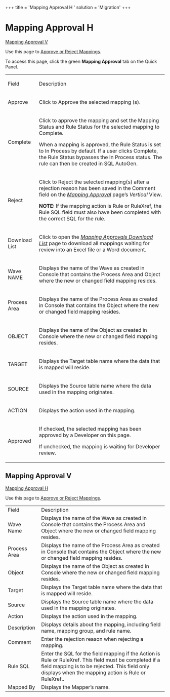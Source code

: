 +++
title = 'Mapping Approval H <span id="top"></span>'
solution = 'Migration'
+++

# Mapping Approval H <span id="top"></span>

[Mapping Approval V](#MappingV)

<div class="use">

Use this page to [Approve or Reject
Mappings](../Use_Cases/Approve_or_Reject_Mappings.htm).

</div>

To access this page, click the green
<span style="font-weight: bold;">Mapping Approval</span> tab on the
Quick Panel.

<table>
<tbody>
<tr class="odd">
<td><p>Field</p></td>
<td><p>Description</p></td>
</tr>
<tr class="even">
<td><p>Approve</p></td>
<td><p>Click to Approve the selected mapping (s).</p></td>
</tr>
<tr class="odd">
<td><p>Complete</p></td>
<td><p>Click to approve the mapping and set the Mapping Status and Rule Status for the selected mapping to Complete.</p>
<p>When a mapping is approved, the Rule Status is set to In Process by default. If a user clicks Complete, the Rule Status bypasses the In Process status. The rule can then be created in SQL AutoGen.</p></td>
</tr>
<tr class="even">
<td><p>Reject</p></td>
<td><p>Click to Reject the selected mapping(s) after a rejection reason has been saved in the Comment field on the <em><a href="#">Mapping Approval</a></em> page’s <em>Vertical</em> View.</p>
<p><strong>NOTE:</strong> If the mapping action is Rule or RuleXref, the Rule SQL field must also have been completed with the correct SQL for the rule.</p></td>
</tr>
<tr class="odd">
<td><p>Download List</p></td>
<td><p>Click to open the <span style="font-style: italic;"><a href="Mapping_Approvals_Download_List.htm">Mapping Approvals Download List</a></span> page to download all mappings waiting for review into an Excel file or a Word document.</p></td>
</tr>
<tr class="even">
<td><p>Wave NAME</p></td>
<td><p>Displays the name of the Wave as created in Console that contains the Process Area and Object where the new or changed field mapping resides.</p></td>
</tr>
<tr class="odd">
<td><p>Process Area</p></td>
<td><p>Displays the name of the Process Area as created in Console that contains the Object where the new or changed field mapping resides.</p></td>
</tr>
<tr class="even">
<td><p>OBJECT</p></td>
<td><p>Displays the name of the Object as created in Console where the new or changed field mapping resides.</p></td>
</tr>
<tr class="odd">
<td><p>TARGET</p></td>
<td><p>Displays the Target table name where the data that is mapped will reside.</p></td>
</tr>
<tr class="even">
<td><p>SOURCE</p></td>
<td><p>Displays the Source table name where the data used in the mapping originates.</p></td>
</tr>
<tr class="odd">
<td><p><span id="Mapping Actions" class="popUpLink">ACTION</span></p></td>
<td><p>Displays the action used in the mapping.</p></td>
</tr>
<tr class="even">
<td><p>Approved</p></td>
<td><p>If checked, the selected mapping has been approved by a Developer on this page.</p>
<p>If unchecked, the mapping is waiting for Developer review.</p></td>
</tr>
</tbody>
</table>

## <span id="MappingV"></span>Mapping Approval V

[Mapping Approval H](#top)

<div class="use">

Use this page to [Approve or Reject
Mappings](../Use_Cases/Approve_or_Reject_Mappings.htm).

</div>

|                                                            |                                                                                                                                                                                                                  |
| ---------------------------------------------------------- | ---------------------------------------------------------------------------------------------------------------------------------------------------------------------------------------------------------------- |
| Field                                                      | Description                                                                                                                                                                                                      |
| Wave Name                                                  | Displays the name of the Wave as created in Console that contains the Process Area and Object where the new or changed field mapping resides.                                                                    |
| Process Area                                               | Displays the name of the Process Area as created in Console that contains the Object where the new or changed field mapping resides.                                                                             |
| Object                                                     | Displays the name of the Object as created in Console where the new or changed field mapping resides.                                                                                                            |
| Target                                                     | Displays the Target table name where the data that is mapped will reside.                                                                                                                                        |
| Source                                                     | Displays the Source table name where the data used in the mapping originates.                                                                                                                                    |
| <span id="Mapping Actions" class="popUpLink">Action</span> | Displays the action used in the mapping.                                                                                                                                                                         |
| Description                                                | Displays details about the mapping, including field name, mapping group, and rule name.                                                                                                                          |
| Comment                                                    | Enter the rejection reason when rejecting a mapping.                                                                                                                                                             |
| Rule SQL                                                   | Enter the SQL for the field mapping if the Action is Rule or RuleXref. This field must be completed if a field mapping is to be rejected. This field only displays when the mapping action is Rule or RuleXref.. |
| Mapped By                                                  | Displays the Mapper’s name.                                                                                                                                                                                      |
